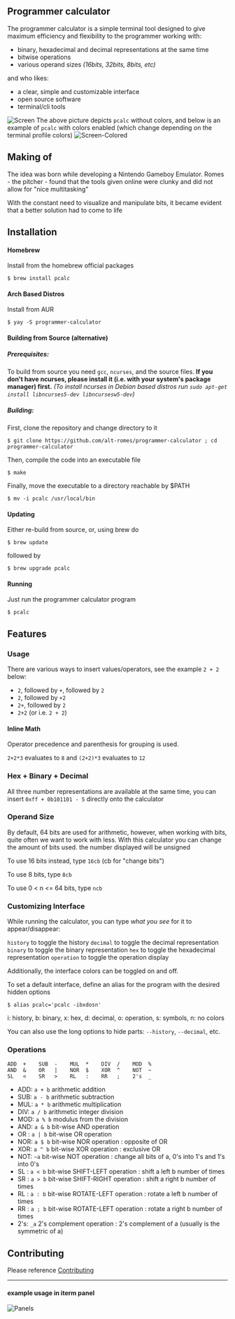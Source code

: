 ## Programmer calculator

The programmer calculator is a simple terminal tool designed to give maximum efficiency and flexibility to the programmer working with: 

* binary, hexadecimal and decimal representations at the same time
* bitwise operations
* various operand sizes *(16bits, 32bits, 8bits, etc)*

and who likes:

* a clear, simple and customizable interface
* open source software
* terminal/cli tools

![Screen](https://raw.githubusercontent.com/alt-romes/programmer-calculator/master/assets/v2.0-ss.png)
The above picture depicts `pcalc` without colors, and below is an example of `pcalc` with colors enabled (which change depending on the terminal profile colors)
![Screen-Colored](https://raw.githubusercontent.com/alt-romes/programmer-calculator/master/assets/v2.0-ss-colors.png)

## Making of

The idea was born while developing a Nintendo Gameboy Emulator. Romes - the pitcher - found that the tools given online were clunky and did not allow for "nice multitasking"

With the constant need to visualize and manipulate bits, it became evident that a better solution had to come to life

## Installation

#### Homebrew

Install from the homebrew official packages
```
$ brew install pcalc
```

#### Arch Based Distros

Install from AUR
```
$ yay -S programmer-calculator
```

#### Building from Source (alternative)

##### Prerequisites:
To build from source you need `gcc`, `ncurses`, and the source files. 
**If you don't have ncurses, please install it (i.e. with your system's package manager) first.**
*(To install ncurses in Debian based distros run `sudo apt-get install libncurses5-dev libncursesw5-dev`)*

##### Building:

First, clone the repository and change directory to it
```
$ git clone https://github.com/alt-romes/programmer-calculator ; cd programmer-calculator
```

Then, compile the code into an executable file
```
$ make
```

Finally, move the executable to a directory reachable by $PATH
```
$ mv -i pcalc /usr/local/bin
```

#### Updating
Either re-build from source, or, using brew do
```
$ brew update
```
followed by
```
$ brew upgrade pcalc
```

#### Running

Just run the programmer calculator program
```
$ pcalc
```

## Features

### Usage

There are various ways to insert values/operators, see the example `2 + 2` below:

* `2`, followed by `+`, followed by `2`
* `2`, followed by `+2`
* `2+`, followed by `2`
* `2+2` (or i.e. `2 + 2`)

#### Inline Math

Operator precedence and parenthesis for grouping is used.

`2+2*3` evaluates to `8` and `(2+2)*3` evaluates to `12`


### Hex + Binary + Decimal

All three number representations are available at the same time, you can insert `0xff + 0b101101 - 5` directly onto the calculator


### Operand Size

By default, 64 bits are used for arithmetic, however, when working with bits, quite often we want to work with less. With this calculator you can change the amount of bits used. the number displayed will be unsigned

To use 16 bits instead, type `16cb` (cb for "change bits")

To use 8 bits, type `8cb`

To use 0 < n <= 64 bits, type `ncb`


### Customizing Interface

While running the calculator, you can type *what you see* for it to appear/disappear:

`history` to toggle the history
`decimal` to toggle the decimal representation
`binary` to toggle the binary representation
`hex` to toggle the hexadecimal representation
`operation` to toggle the operation display

Additionally, the interface colors can be toggled on and off.

To set a default interface, define an alias for the program with the desired hidden options
```
$ alias pcalc='pcalc -ibxdosn'
```
i: history, b: binary, x: hex, d: decimal, o: operation, s: symbols, n: no colors

You can also use the long options to hide parts: `--history`, `--decimal`, etc.


### Operations
```
ADD  +    SUB  -    MUL  *    DIV  /    MOD  %
AND  &    OR   |    NOR  $    XOR  ^    NOT  ~
SL   <    SR   >    RL   :    RR   ;    2's  _
```

* ADD: `a + b` arithmetic addition
* SUB: `a - b` arithmetic subtraction
* MUL: `a * b` arithmetic multiplication
* DIV: `a / b` arithmetic integer division
* MOD: `a % b` modulus from the division
* AND: `a & b` bit-wise AND operation
* OR : `a | b` bit-wise OR operation
* NOR: `a $ b` bit-wise NOR operation : opposite of OR
* XOR: `a ^ b` bit-wise XOR operation : exclusive OR
* NOT: `~a`    bit-wise NOT operation : change all bits of a, 0's into 1's and 1's into 0's
* SL : `a < b` bit-wise SHIFT-LEFT operation : shift a left b number of times
* SR : `a > b` bit-wise SHIFT-RIGHT operation : shift a right b number of times
* RL : `a : b` bit-wise ROTATE-LEFT operation : rotate a left b number of times
* RR : `a ; b` bit-wise ROTATE-LEFT operation : rotate a right b number of times
* 2's: `_a`    2's complement operation : 2's complement of a (usually is the symmetric of a)


## Contributing

Please reference [Contributing](https://github.com/alt-romes/programmer-calculator/blob/master/CONTRIBUTING.md)


---

#### example usage in iterm panel

![Panels](https://raw.githubusercontent.com/alt-romes/programmer-calculator/master/assets/panels.png)

